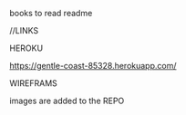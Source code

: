 books to read readme

//LINKS 

HEROKU 

https://gentle-coast-85328.herokuapp.com/

WIREFRAMS 

images are added to the REPO 
